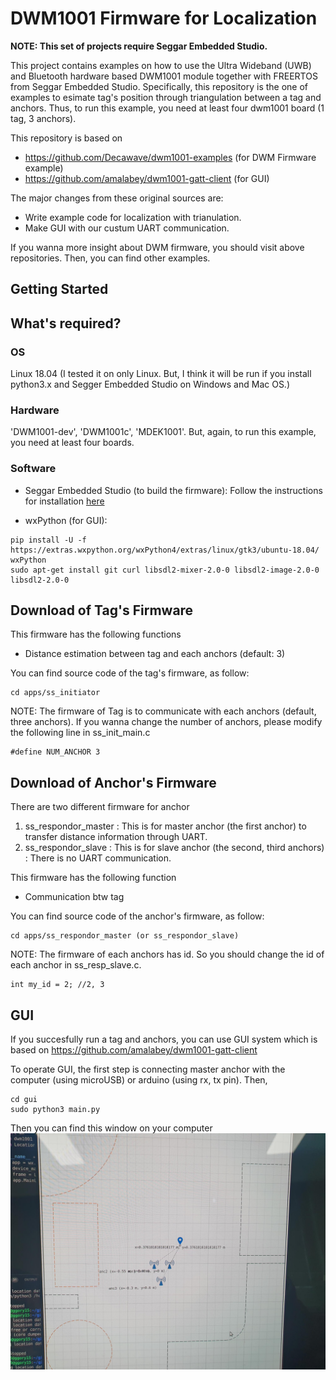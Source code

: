 # DWM1001 Firmware for Localization

**NOTE: This set of projects require Seggar Embedded Studio.**  

This project contains examples on how to use the Ultra Wideband (UWB) and Bluetooth hardware based DWM1001 module together with FREERTOS from Seggar Embedded Studio. Specifically, this repository is the one of examples to esimate tag's position through triangulation between a tag and anchors. Thus, to run this example, you need at least four dwm1001 board (1 tag, 3 anchors).

This repository is based on 
* https://github.com/Decawave/dwm1001-examples (for DWM Firmware example)
* https://github.com/amalabey/dwm1001-gatt-client (for GUI)

The major changes from these original sources are:
* Write example code for localization with trianulation. 
* Make GUI with our custum UART communication. 

If you wanna more insight about DWM firmware, you should visit above repositories. Then, you can find other examples. 

## Getting Started

## What's required?
### OS
Linux 18.04 
(I tested it on only Linux. But, I think it will be run if you install python3.x and Segger Embedded Studio on Windows and Mac OS.)

### Hardware
'DWM1001-dev', 'DWM1001c', 'MDEK1001'.
But, again, to run this example, you need at least four boards.

### Software 
* Seggar Embedded Studio (to build the firmware):
Follow the instructions for installation [here](https://www.segger.com/products/development-tools/embedded-studio/)

* wxPython (for GUI):
```
pip install -U -f https://extras.wxpython.org/wxPython4/extras/linux/gtk3/ubuntu-18.04/ wxPython
sudo apt-get install git curl libsdl2-mixer-2.0-0 libsdl2-image-2.0-0 libsdl2-2.0-0
```

## Download of Tag's Firmware
This firmware has the following functions
* Distance estimation between tag and each anchors (default: 3)

You can find source code of the tag's firmware, as follow:
```
cd apps/ss_initiator
```

NOTE: The firmware of Tag is to communicate with each anchors (default, three anchors). If you wanna change the number of anchors, please modify the following line in ss_init_main.c
```
#define NUM_ANCHOR 3
``` 

## Download of Anchor's Firmware
There are two different firmware for anchor
1) ss_respondor_master
  : This is for master anchor (the first anchor) to transfer distance information through UART.
2) ss_respondor_slave
  : This is for slave anchor (the second, third anchors)
  : There is no UART communication.
 
This firmware has the following function
* Communication btw tag

You can find source code of the anchor's firmware, as follow:
```
cd apps/ss_respondor_master (or ss_respondor_slave)
```

NOTE: The firmware of each anchors has id. So you should change the id of each anchor in ss_resp_slave.c. 
```
int my_id = 2; //2, 3 
```

## GUI
If you succesfully run a tag and anchors, you can use GUI system which is based on https://github.com/amalabey/dwm1001-gatt-client

To operate GUI, the first step is connecting master anchor with the computer (using microUSB) or arduino (using rx, tx pin). Then,
```
cd gui
sudo python3 main.py
```
Then you can find this window on your computer
![image](/gui/demo/demo-image.jpeg)






